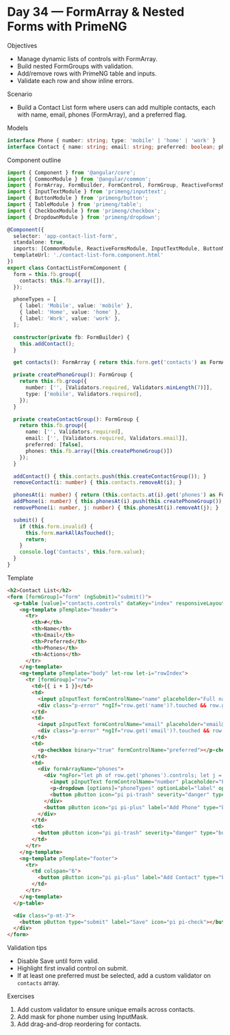 # Day 34 — FormArray & Nested Forms with PrimeNG

Objectives
- Manage dynamic lists of controls with FormArray.
- Build nested FormGroups with validation.
- Add/remove rows with PrimeNG table and inputs.
- Validate each row and show inline errors.

Scenario
- Build a Contact List form where users can add multiple contacts, each with name, email, phones (FormArray), and a preferred flag.

Models
```ts
interface Phone { number: string; type: 'mobile' | 'home' | 'work' }
interface Contact { name: string; email: string; preferred: boolean; phones: Phone[] }
```

Component outline
```ts
import { Component } from '@angular/core';
import { CommonModule } from '@angular/common';
import { FormArray, FormBuilder, FormControl, FormGroup, ReactiveFormsModule, Validators } from '@angular/forms';
import { InputTextModule } from 'primeng/inputtext';
import { ButtonModule } from 'primeng/button';
import { TableModule } from 'primeng/table';
import { CheckboxModule } from 'primeng/checkbox';
import { DropdownModule } from 'primeng/dropdown';

@Component({
  selector: 'app-contact-list-form',
  standalone: true,
  imports: [CommonModule, ReactiveFormsModule, InputTextModule, ButtonModule, TableModule, CheckboxModule, DropdownModule],
  templateUrl: './contact-list-form.component.html'
})
export class ContactListFormComponent {
  form = this.fb.group({
    contacts: this.fb.array([]),
  });

  phoneTypes = [
    { label: 'Mobile', value: 'mobile' },
    { label: 'Home', value: 'home' },
    { label: 'Work', value: 'work' },
  ];

  constructor(private fb: FormBuilder) {
    this.addContact();
  }

  get contacts(): FormArray { return this.form.get('contacts') as FormArray; }

  private createPhoneGroup(): FormGroup {
    return this.fb.group({
      number: ['', [Validators.required, Validators.minLength(7)]],
      type: ['mobile', Validators.required],
    });
  }

  private createContactGroup(): FormGroup {
    return this.fb.group({
      name: ['', Validators.required],
      email: ['', [Validators.required, Validators.email]],
      preferred: [false],
      phones: this.fb.array([this.createPhoneGroup()])
    });
  }

  addContact() { this.contacts.push(this.createContactGroup()); }
  removeContact(i: number) { this.contacts.removeAt(i); }

  phonesAt(i: number) { return (this.contacts.at(i).get('phones') as FormArray); }
  addPhone(i: number) { this.phonesAt(i).push(this.createPhoneGroup()); }
  removePhone(i: number, j: number) { this.phonesAt(i).removeAt(j); }

  submit() {
    if (this.form.invalid) {
      this.form.markAllAsTouched();
      return;
    }
    console.log('Contacts', this.form.value);
  }
}
```

Template
```html
<h2>Contact List</h2>
<form [formGroup]="form" (ngSubmit)="submit()">
  <p-table [value]="contacts.controls" dataKey="index" responsiveLayout="scroll">
    <ng-template pTemplate="header">
      <tr>
        <th>#</th>
        <th>Name</th>
        <th>Email</th>
        <th>Preferred</th>
        <th>Phones</th>
        <th>Actions</th>
      </tr>
    </ng-template>
    <ng-template pTemplate="body" let-row let-i="rowIndex">
      <tr [formGroup]="row">
        <td>{{ i + 1 }}</td>
        <td>
          <input pInputText formControlName="name" placeholder="Full name" />
          <div class="p-error" *ngIf="row.get('name')?.touched && row.get('name')?.invalid">Name required</div>
        </td>
        <td>
          <input pInputText formControlName="email" placeholder="email@example.com" />
          <div class="p-error" *ngIf="row.get('email')?.touched && row.get('email')?.invalid">Valid email required</div>
        </td>
        <td>
          <p-checkbox binary="true" formControlName="preferred"></p-checkbox>
        </td>
        <td>
          <div formArrayName="phones">
            <div *ngFor="let ph of row.get('phones').controls; let j = index" [formGroupName]="j" class="p-d-flex p-ai-center p-mb-2">
              <input pInputText formControlName="number" placeholder="Phone" class="p-mr-2" />
              <p-dropdown [options]="phoneTypes" optionLabel="label" optionValue="value" formControlName="type" class="p-mr-2"></p-dropdown>
              <button pButton icon="pi pi-trash" severity="danger" type="button" (click)="removePhone(i, j)"></button>
            </div>
            <button pButton icon="pi pi-plus" label="Add Phone" type="button" (click)="addPhone(i)"></button>
          </div>
        </td>
        <td>
          <button pButton icon="pi pi-trash" severity="danger" type="button" (click)="removeContact(i)"></button>
        </td>
      </tr>
    </ng-template>
    <ng-template pTemplate="footer">
      <tr>
        <td colspan="6">
          <button pButton icon="pi pi-plus" label="Add Contact" type="button" (click)="addContact()"></button>
        </td>
      </tr>
    </ng-template>
  </p-table>

  <div class="p-mt-3">
    <button pButton type="submit" label="Save" icon="pi pi-check"></button>
  </div>
</form>
```

Validation tips
- Disable Save until form valid.
- Highlight first invalid control on submit.
- If at least one preferred must be selected, add a custom validator on `contacts` array.

Exercises
1) Add custom validator to ensure unique emails across contacts.
2) Add mask for phone number using InputMask.
3) Add drag-and-drop reordering for contacts.
